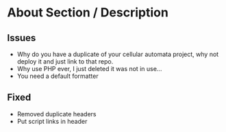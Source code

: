 # About Section / Description

## Issues
- Why do you have a duplicate of your cellular automata project, why not deploy it and just link to that repo.
- Why use PHP ever, I just deleted it was not in use...
- You need a default formatter

## Fixed
- Removed duplicate headers
- Put script links in header
